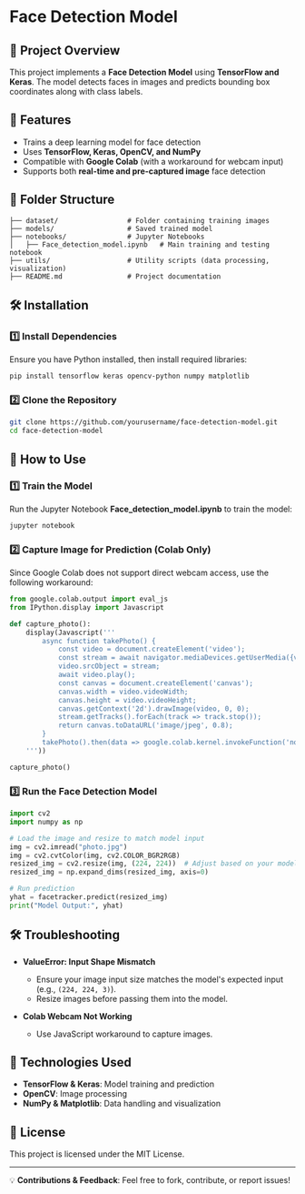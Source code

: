 # Face Detection Model

## 📌 Project Overview
This project implements a **Face Detection Model** using **TensorFlow and Keras**. The model detects faces in images and predicts bounding box coordinates along with class labels.

## 🚀 Features
- Trains a deep learning model for face detection
- Uses **TensorFlow, Keras, OpenCV, and NumPy**
- Compatible with **Google Colab** (with a workaround for webcam input)
- Supports both **real-time and pre-captured image** face detection

## 📂 Folder Structure
```
├── dataset/                 # Folder containing training images
├── models/                  # Saved trained model
├── notebooks/               # Jupyter Notebooks
│   ├── Face_detection_model.ipynb   # Main training and testing notebook
├── utils/                   # Utility scripts (data processing, visualization)
├── README.md                # Project documentation
```

## 🛠 Installation
### **1️⃣ Install Dependencies**
Ensure you have Python installed, then install required libraries:
```bash
pip install tensorflow keras opencv-python numpy matplotlib
```

### **2️⃣ Clone the Repository**
```bash
git clone https://github.com/yourusername/face-detection-model.git
cd face-detection-model
```

## 🎯 How to Use
### **1️⃣ Train the Model**
Run the Jupyter Notebook **Face_detection_model.ipynb** to train the model:
```bash
jupyter notebook
```

### **2️⃣ Capture Image for Prediction (Colab Only)**
Since Google Colab does not support direct webcam access, use the following workaround:
```python
from google.colab.output import eval_js
from IPython.display import Javascript

def capture_photo():
    display(Javascript('''
        async function takePhoto() {
            const video = document.createElement('video');
            const stream = await navigator.mediaDevices.getUserMedia({video: true});
            video.srcObject = stream;
            await video.play();
            const canvas = document.createElement('canvas');
            canvas.width = video.videoWidth;
            canvas.height = video.videoHeight;
            canvas.getContext('2d').drawImage(video, 0, 0);
            stream.getTracks().forEach(track => track.stop());
            return canvas.toDataURL('image/jpeg', 0.8);
        }
        takePhoto().then(data => google.colab.kernel.invokeFunction('notebook.capture_photo', [data], {}));
    '''))

capture_photo()
```

### **3️⃣ Run the Face Detection Model**
```python
import cv2
import numpy as np

# Load the image and resize to match model input
img = cv2.imread("photo.jpg")
img = cv2.cvtColor(img, cv2.COLOR_BGR2RGB)
resized_img = cv2.resize(img, (224, 224))  # Adjust based on your model
resized_img = np.expand_dims(resized_img, axis=0)

# Run prediction
yhat = facetracker.predict(resized_img)
print("Model Output:", yhat)
```

## 🛠 Troubleshooting
- **ValueError: Input Shape Mismatch**
  - Ensure your image input size matches the model's expected input (e.g., `(224, 224, 3)`).
  - Resize images before passing them into the model.

- **Colab Webcam Not Working**
  - Use JavaScript workaround to capture images.

## 🤖 Technologies Used
- **TensorFlow & Keras**: Model training and prediction
- **OpenCV**: Image processing
- **NumPy & Matplotlib**: Data handling and visualization

## 📜 License
This project is licensed under the MIT License.

---
💡 **Contributions & Feedback**: Feel free to fork, contribute, or report issues!

